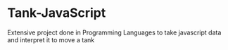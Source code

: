 # Tank-JavaScript
Extensive project done in Programming Languages to take javascript data and interpret it to move a tank
